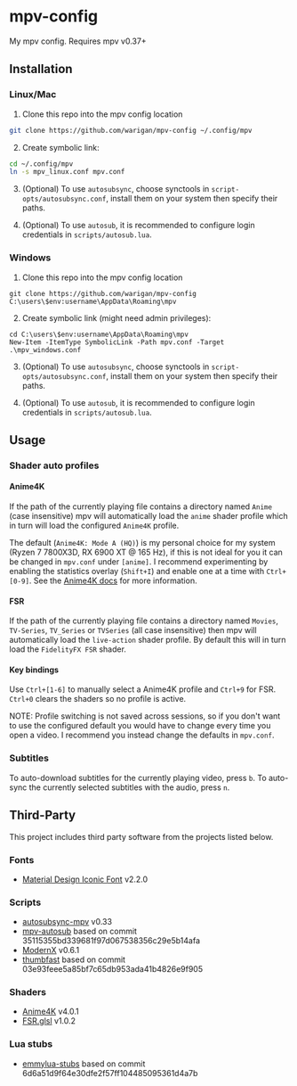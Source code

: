 # mpv-config

My mpv config. Requires mpv v0.37+

## Installation

### Linux/Mac

1. Clone this repo into the mpv config location
```sh
git clone https://github.com/warigan/mpv-config ~/.config/mpv
```

2. Create symbolic link:
```sh
cd ~/.config/mpv
ln -s mpv_linux.conf mpv.conf
```

3. (Optional) To use `autosubsync`, choose synctools in `script-opts/autosubsync.conf`, install them on your system then specify their paths.

4. (Optional) To use `autosub`, it is recommended to configure login credentials in `scripts/autosub.lua`.

### Windows

1. Clone this repo into the mpv config location
```pwsh
git clone https://github.com/warigan/mpv-config C:\users\$env:username\AppData\Roaming\mpv
```

2. Create symbolic link (might need admin privileges):
```pwsh
cd C:\users\$env:username\AppData\Roaming\mpv
New-Item -ItemType SymbolicLink -Path mpv.conf -Target .\mpv_windows.conf
```

3. (Optional) To use `autosubsync`, choose synctools in `script-opts/autosubsync.conf`, install them on your system then specify their paths.

4. (Optional) To use `autosub`, it is recommended to configure login credentials in `scripts/autosub.lua`.

## Usage

### Shader auto profiles

#### Anime4K

If the path of the currently playing file contains a directory named `Anime` (case insensitive) mpv will automatically load the `anime` shader profile which in turn will load the configured `Anime4K` profile.

The default (`Anime4K: Mode A (HQ)`) is my personal choice for my system (Ryzen 7 7800X3D, RX 6900 XT @ 165 Hz), if this is not ideal for you it can be changed in `mpv.conf` under `[anime]`. I recommend experimenting by enabling the statistics overlay (`Shift+I`) and enable one at a time with `Ctrl+[0-9]`. See the [Anime4K docs](https://github.com/bloc97/Anime4K/blob/master/md/GLSL_Instructions_Advanced.md) for more information.

#### FSR

If the path of the currently playing file contains a directory named `Movies`, `TV-Series`, `TV_Series` or `TVSeries` (all case insensitive) then mpv will automatically load the `live-action` shader profile. By default this will in turn load the `FidelityFX FSR` shader.

#### Key bindings

Use `Ctrl+[1-6]` to manually select a Anime4K profile and `Ctrl+9` for FSR. `Ctrl+0` clears the shaders so no profile is active.

NOTE: Profile switching is not saved across sessions, so if you don't want to use the configured default you would have to change every time you open a video. I recommend you instead change the defaults in `mpv.conf`.

### Subtitles

To auto-download subtitles for the currently playing video, press `b`. To auto-sync the currently selected subtitles with the audio, press `n`.

## Third-Party

This project includes third party software from the projects listed below.

### Fonts
* [Material Design Iconic Font](https://github.com/zavoloklom/material-design-iconic-font) v2.2.0

### Scripts
* [autosubsync-mpv](https://github.com/joaquintorres/autosubsync-mpv) v0.33
* [mpv-autosub](https://github.com/davidde/mpv-autosub) based on commit 35115355bd339681f97d067538356c29e5b14afa
* [ModernX](https://github.com/cyl0/ModernX) v0.6.1
* [thumbfast](https://github.com/po5/thumbfast) based on commit 03e93feee5a85bf7c65db953ada41b4826e9f905

### Shaders
* [Anime4K](https://github.com/bloc97/Anime4K) v4.0.1
* [FSR.glsl](https://gist.github.com/agyild/82219c545228d70c5604f865ce0b0ce5) v1.0.2

### Lua stubs
* [emmylua-stubs](https://github.com/haolian9/emmylua-stubs) based on commit 6d6a51d9f64e30dfe2f57ff104485095361d4a7b
